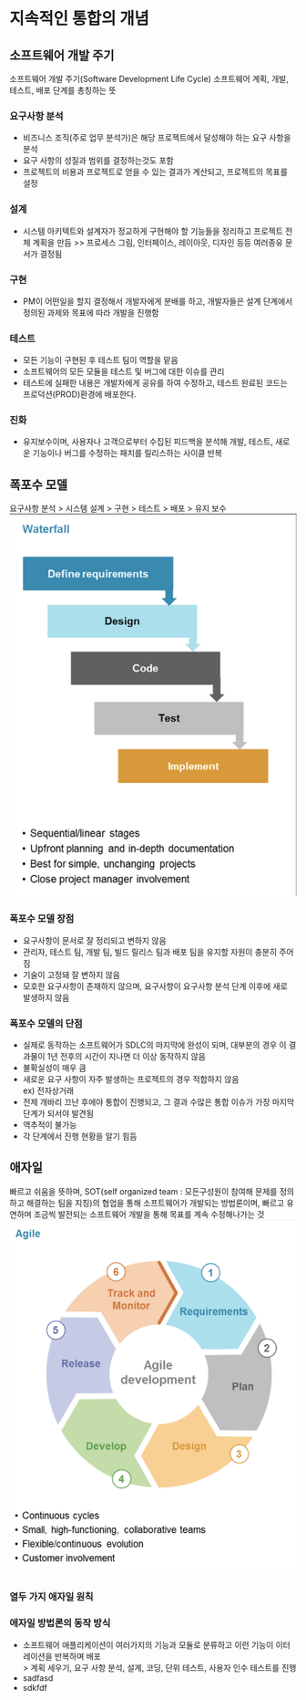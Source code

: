 # 지속적인 통합의 개념
## 소프트웨어 개발 주기
소프트웨어 개발 주기(Software Development Life Cycle) 소프트웨어 계획, 개발, 테스트, 배포 단계를 총칭하는 뜻
### 요구사항 분석
* 비즈니스 조직(주로 업무 분석가)은 해당 프로젝트에서 달성해야 하는 요구 사항을 분석
* 요구 사항의 성질과 범위를 결정하는것도 포함
* 프로젝트의 비용과 프로젝트로 얻을 수 있는 결과가 계산되고, 프로젝트의 목표를 설정
### 설계
* 시스템 아키텍트와 설계자가 정교하게 구현해야 할 기능들을 정리하고 프로젝트 전체 계획을 만듬 >> 프로세스 그림, 인터페이스, 레이아웃, 디자인 등등 여러종유 문서가 결정됨
### 구현
* PM이 어떤일을 할지 결정해서 개발자에게 분배를 하고, 개발자들은 설계 단계에서 정의된 과제와 목표에 따라 개발을 진행함
### 테스트
* 모든 기능이 구현된 후 테스트 팀이 역할을 맡음
* 소프트웨어의 모든 모듈을 테스트 및 버그에 대한 이슈를 관리
* 테스트에 실패한 내용은 개발자에게 공유를 하여 수정하고, 테스트 완료된 코드는 프로덕션(PROD)환경에 배포한다.
### 진화
* 유지보수이며, 사용자나 고객으로부터 수집된 피드백을 분석해 개발, 테스트, 새로운 기능이나 버그를 수정하는 패치를 릴리스하는 사이클 반복


## 폭포수 모델
요구사항 분석 > 시스템 설계 > 구현 > 테스트 > 배포 > 유지 보수
![waterfall](doc/img/waterfall.png)
### 폭포수 모델 장점
* 요구사항이 문서로 잘 정리되고 변하지 않음
* 관리자, 테스트 팀, 개발 팀, 빌드  릴리스 팀과 배포 팀을 유지할 자원이 충분히 주어짐
* 기술이 고정돼 잘 변하지 않음
* 모호한 요구사항이 존재하지 않으며, 요구사항이 요구사항 분석 단계 이후에 새로 발생하지 않음
### 폭포수 모델의 단점
* 실제로 동작하는 소프트웨어가 SDLC의 마지막에 완성이 되며, 대부분의 경우 이 결과물이 1년 전후의 시간이 지나면 더 이상 동작하지 않음
* 불확실성이 매우 큼
* 새로운 요구 사항이 자주 발생하는 프로젝트의 경우 적합하지 않음
<br> ex) 전자상거래
* 전제 개바리 끄난 후에야 통합이 진행되고, 그 결과 수많은 통합 이슈가 가장 마지막 단계가 되서야 발견됨
* 역추적이 불가능
* 각 단계에서 진행 현황을 알기 힘듬

## 애자일
빠르고 쉬움을 뜻하며, SOT(self organized team : 모든구성원이 참여해 문제를 정의하고 해결하는 팀을 지칭)의 협업을 통해 소프트웨어가 개발되는 방법론이며, 빠르고 유연하며 조금씩 발전되는 소프트웨어 개발을 통해 목표를 계속 수정해나가는 것
![agile](doc/img/agile.png)
### 열두 가지 애자일 원칙

### 애자일 방법론의 동작 방식
* 소프트웨어 애플리케이션이 여러가지의 기능과 모듈로 분류하고 이런 기능이 이터레이션을 반복하며 배포
<br> > 계획 세우기, 요구 사항 분석, 설계, 코딩, 단위 테스트, 사용자 인수 테스트를 진행
* sadfasd
* sdkfdf



